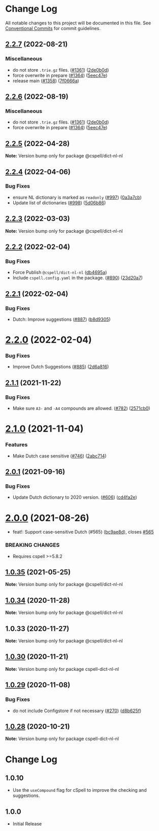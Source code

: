 # Change Log

All notable changes to this project will be documented in this file.
See [Conventional Commits](https://conventionalcommits.org) for commit guidelines.

## [2.2.7](https://github.com/nschonni/cspell-dicts/compare/@cspell/dict-nl-nl-v2.2.6...@cspell/dict-nl-nl@2.2.7) (2022-08-21)


### Miscellaneous

* do not store `.trie.gz` files. ([#1361](https://github.com/nschonni/cspell-dicts/issues/1361)) ([2de0b0d](https://github.com/nschonni/cspell-dicts/commit/2de0b0df4b8addfd69e2e6899c05f8b502799b7c))
* force overwrite in prepare ([#1364](https://github.com/nschonni/cspell-dicts/issues/1364)) ([5eec47e](https://github.com/nschonni/cspell-dicts/commit/5eec47e223f1dd6370fcbc3c1b6b0361c92bbddf))
* release main ([#1358](https://github.com/nschonni/cspell-dicts/issues/1358)) ([7f0666a](https://github.com/nschonni/cspell-dicts/commit/7f0666a869ffeef44c755f30ec61b5a4043772d7))

## [2.2.6](https://github.com/streetsidesoftware/cspell-dicts/compare/@cspell/dict-nl-nl@2.2.5...@cspell/dict-nl-nl@2.2.6) (2022-08-19)


### Miscellaneous

* do not store `.trie.gz` files. ([#1361](https://github.com/streetsidesoftware/cspell-dicts/issues/1361)) ([2de0b0d](https://github.com/streetsidesoftware/cspell-dicts/commit/2de0b0df4b8addfd69e2e6899c05f8b502799b7c))
* force overwrite in prepare ([#1364](https://github.com/streetsidesoftware/cspell-dicts/issues/1364)) ([5eec47e](https://github.com/streetsidesoftware/cspell-dicts/commit/5eec47e223f1dd6370fcbc3c1b6b0361c92bbddf))

## [2.2.5](https://github.com/streetsidesoftware/cspell-dicts/compare/@cspell/dict-nl-nl@2.2.4...@cspell/dict-nl-nl@2.2.5) (2022-04-28)

**Note:** Version bump only for package @cspell/dict-nl-nl





## [2.2.4](https://github.com/streetsidesoftware/cspell-dicts/compare/@cspell/dict-nl-nl@2.2.3...@cspell/dict-nl-nl@2.2.4) (2022-04-06)


### Bug Fixes

* ensure NL dictionary is marked as `readonly` ([#997](https://github.com/streetsidesoftware/cspell-dicts/issues/997)) ([0a3a7cb](https://github.com/streetsidesoftware/cspell-dicts/commit/0a3a7cb3f3085d7fe4f16d21bc926cd5f81c0831))
* Update list of dictionaries ([#998](https://github.com/streetsidesoftware/cspell-dicts/issues/998)) ([5d06b86](https://github.com/streetsidesoftware/cspell-dicts/commit/5d06b869783be66701e2fc22de59bfa4715d0216))





## [2.2.3](https://github.com/streetsidesoftware/cspell-dicts/compare/@cspell/dict-nl-nl@2.2.2...@cspell/dict-nl-nl@2.2.3) (2022-03-03)

**Note:** Version bump only for package @cspell/dict-nl-nl





## [2.2.2](https://github.com/streetsidesoftware/cspell-dicts/compare/@cspell/dict-nl-nl@2.2.1...@cspell/dict-nl-nl@2.2.2) (2022-02-04)


### Bug Fixes

* Force Publish `@cspell/dict-nl-nl` ([db4695a](https://github.com/streetsidesoftware/cspell-dicts/commit/db4695a9ff965200c49e897c09308571d0a36d6c))
* Include `cspell.config.yaml` in the package. ([#890](https://github.com/streetsidesoftware/cspell-dicts/issues/890)) ([23d20a7](https://github.com/streetsidesoftware/cspell-dicts/commit/23d20a766c7de1d2a28129ce65e2cfe77febd317))





## [2.2.1](https://github.com/streetsidesoftware/cspell-dicts/compare/@cspell/dict-nl-nl@2.2.0...@cspell/dict-nl-nl@2.2.1) (2022-02-04)


### Bug Fixes

* Dutch: Improve suggestions ([#887](https://github.com/streetsidesoftware/cspell-dicts/issues/887)) ([b8d9305](https://github.com/streetsidesoftware/cspell-dicts/commit/b8d930569e285856b7d0e7fab3116df9029c911b))





# [2.2.0](https://github.com/streetsidesoftware/cspell-dicts/compare/@cspell/dict-nl-nl@2.1.1...@cspell/dict-nl-nl@2.2.0) (2022-02-04)


### Bug Fixes

* Improve Dutch Suggestions ([#885](https://github.com/streetsidesoftware/cspell-dicts/issues/885)) ([2d6a816](https://github.com/streetsidesoftware/cspell-dicts/commit/2d6a816e1ea04a2ca7fec55ba61f7ca28212d3cc))





## [2.1.1](https://github.com/streetsidesoftware/cspell-dicts/compare/@cspell/dict-nl-nl@2.1.0...@cspell/dict-nl-nl@2.1.1) (2021-11-22)


### Bug Fixes

* Make sure `A3-` and `-A4` compounds are allowed. ([#782](https://github.com/streetsidesoftware/cspell-dicts/issues/782)) ([2571cb0](https://github.com/streetsidesoftware/cspell-dicts/commit/2571cb0d3667d7ee3605006b00e14005f92acd4c))





# [2.1.0](https://github.com/streetsidesoftware/cspell-dicts/compare/@cspell/dict-nl-nl@2.0.1...@cspell/dict-nl-nl@2.1.0) (2021-11-04)


### Features

* Make Dutch case sensitive ([#746](https://github.com/streetsidesoftware/cspell-dicts/issues/746)) ([2abc714](https://github.com/streetsidesoftware/cspell-dicts/commit/2abc7143c9e838cc43182f3cde3d167483117417))





## [2.0.1](https://github.com/streetsidesoftware/cspell-dicts/compare/@cspell/dict-nl-nl@2.0.0...@cspell/dict-nl-nl@2.0.1) (2021-09-16)


### Bug Fixes

* Update Dutch dictionary to 2020 version. ([#606](https://github.com/streetsidesoftware/cspell-dicts/issues/606)) ([cd4fa2e](https://github.com/streetsidesoftware/cspell-dicts/commit/cd4fa2e18fa7738eee08800e37cb029c3fa7f6fe))





# [2.0.0](https://github.com/streetsidesoftware/cspell-dicts/compare/@cspell/dict-nl-nl@1.0.35...@cspell/dict-nl-nl@2.0.0) (2021-08-26)


* feat!: Support case-sensitive Dutch (#565) ([bc9ae8d](https://github.com/streetsidesoftware/cspell-dicts/commit/bc9ae8dfa087cffa506219d1c31e4ada28a49409)), closes [#565](https://github.com/streetsidesoftware/cspell-dicts/issues/565)


### BREAKING CHANGES

* Requires cspell >=5.8.2





## [1.0.35](https://github.com/streetsidesoftware/cspell-dicts/compare/@cspell/dict-nl-nl@1.0.34...@cspell/dict-nl-nl@1.0.35) (2021-05-25)

**Note:** Version bump only for package @cspell/dict-nl-nl





## [1.0.34](https://github.com/streetsidesoftware/cspell-dicts/compare/@cspell/dict-nl-nl@1.0.33...@cspell/dict-nl-nl@1.0.34) (2020-11-28)

**Note:** Version bump only for package @cspell/dict-nl-nl





## 1.0.33 (2020-11-27)

**Note:** Version bump only for package @cspell/dict-nl-nl





## [1.0.30](https://github.com/streetsidesoftware/cspell-dicts/compare/cspell-dict-nl-nl@1.0.29...cspell-dict-nl-nl@1.0.30) (2020-11-21)

**Note:** Version bump only for package cspell-dict-nl-nl

## [1.0.29](https://github.com/streetsidesoftware/cspell-dicts/compare/cspell-dict-nl-nl@1.0.28...cspell-dict-nl-nl@1.0.29) (2020-11-08)

### Bug Fixes

- do not include Configstore if not necessary ([#270](https://github.com/streetsidesoftware/cspell-dicts/issues/270)) ([d8b625f](https://github.com/streetsidesoftware/cspell-dicts/commit/d8b625f2f42d5cc6c4a9390216ac1e5037886e44))

## [1.0.28](https://github.com/streetsidesoftware/cspell-dicts/compare/cspell-dict-nl-nl@1.0.27...cspell-dict-nl-nl@1.0.28) (2020-10-21)

**Note:** Version bump only for package cspell-dict-nl-nl

# Change Log

## 1.0.10

- Use the `useCompound` flag for cSpell to improve the checking and suggestions.

## 1.0.0

- Initial Release
